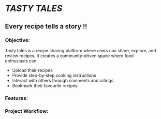# ***TASTY TALES***

## **Every recipe tells a story !!**

### Objective:

Tasty tales is a recipe sharing platform where users can share, explore, and review recipes. It creates a community-driven space where food enthusiasts can,

- Upload their recipes
- Provide step-by-step cooking instructions
- Interact with others through comments and ratings.
- Bookmark their favourite recipes.


### Features:


### Project Workflow:



